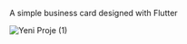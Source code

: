 A simple business card designed with Flutter

![Yeni Proje (1)](https://user-images.githubusercontent.com/59291488/170316499-f948ecaa-e703-4c34-87b2-be40b5fb097f.jpg)


